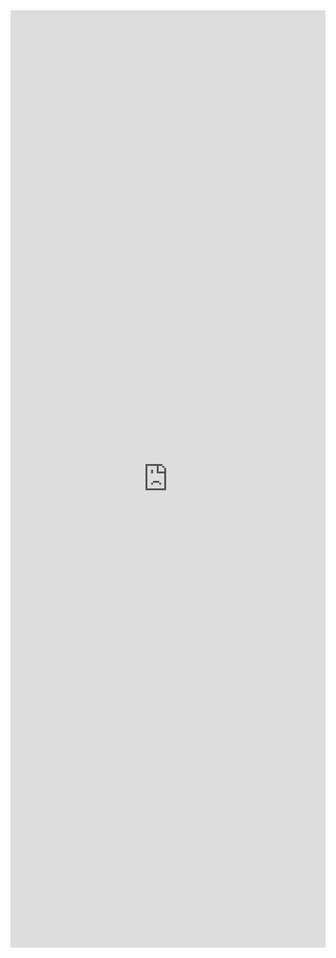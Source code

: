 <iframe width="100%" height="1500" frameborder="0"
  src="https://observablehq.com/embed/6611805977bdd2f7?cell=*&api_key=5fbc005101d7078e2c7e19aa7a0f2acd9cdbd73f"></iframe>